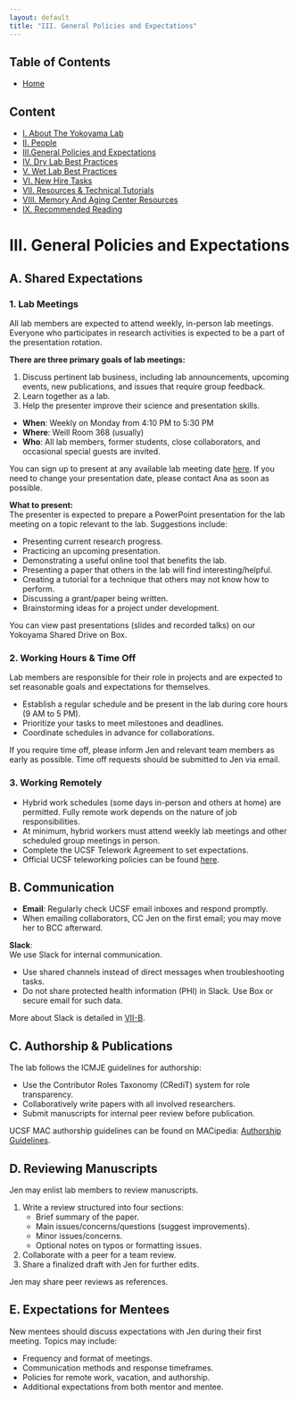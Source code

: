 ```yaml
---
layout: default
title: "III. General Policies and Expectations"
---
```



## Table of Contents
- [Home](../docs/index.md)
  
## Content
- [I. About The Yokoyama Lab](../docs/I_About_The_Yokoyama_Lab.md)
- [II. People](../docs/II_People.md)
- [III.General Policies and Expectations](../docs/III_General_Policies_and_Expectations.md)
- [IV. Dry Lab Best Practices](../docs/IV_Dry_Lab_Best_Practices.md)
- [V. Wet Lab Best Practices](../docs/V_Wet_Lab_Best_Practices.md)
- [VI. New Hire Tasks](../docs/VI_New_Hire_Tasks.md)
- [VII. Resources & Technical Tutorials](../docs/VI_Resources_&_Technical_Tutorials.md)
- [VIII. Memory And Aging Center Resources](../docs/VIII_Memory_And_Aging_Center_Resources.md)
- [IX. Recommended Reading](../docs/IX_Recommended_Reading.md)

# III. General Policies and Expectations

## A. Shared Expectations

### 1. Lab Meetings

All lab members are expected to attend weekly, in-person lab meetings. Everyone who participates in research activities is expected to be a part of the presentation rotation. 

**There are three primary goals of lab meetings:**
1. Discuss pertinent lab business, including lab announcements, upcoming events, new publications, and issues that require group feedback.
2. Learn together as a lab.
3. Help the presenter improve their science and presentation skills.

- **When**: Weekly on Monday from 4:10 PM to 5:30 PM  
- **Where**: Weill Room 368 (usually)  
- **Who**: All lab members, former students, close collaborators, and occasional special guests are invited.  

You can sign up to present at any available lab meeting date [here](#). If you need to change your presentation date, please contact Ana as soon as possible.

**What to present:**  
The presenter is expected to prepare a PowerPoint presentation for the lab meeting on a topic relevant to the lab. Suggestions include:  
- Presenting current research progress.
- Practicing an upcoming presentation.
- Demonstrating a useful online tool that benefits the lab.
- Presenting a paper that others in the lab will find interesting/helpful.
- Creating a tutorial for a technique that others may not know how to perform.
- Discussing a grant/paper being written.
- Brainstorming ideas for a project under development.  

You can view past presentations (slides and recorded talks) on our Yokoyama Shared Drive on Box.

### 2. Working Hours & Time Off

Lab members are responsible for their role in projects and are expected to set reasonable goals and expectations for themselves.  
- Establish a regular schedule and be present in the lab during core hours (9 AM to 5 PM).  
- Prioritize your tasks to meet milestones and deadlines.  
- Coordinate schedules in advance for collaborations.  

If you require time off, please inform Jen and relevant team members as early as possible. Time off requests should be submitted to Jen via email.

### 3. Working Remotely

- Hybrid work schedules (some days in-person and others at home) are permitted. Fully remote work depends on the nature of job responsibilities.  
- At minimum, hybrid workers must attend weekly lab meetings and other scheduled group meetings in person.  
- Complete the UCSF Telework Agreement to set expectations.  
- Official UCSF teleworking policies can be found [here](https://hr.ucsf.edu/resources/policies/telework).

## B. Communication

- **Email**: Regularly check UCSF email inboxes and respond promptly.  
- When emailing collaborators, CC Jen on the first email; you may move her to BCC afterward.  

**Slack**:  
We use Slack for internal communication.  
- Use shared channels instead of direct messages when troubleshooting tasks.  
- Do not share protected health information (PHI) in Slack. Use Box or secure email for such data.

More about Slack is detailed in [VII-B](#).

## C. Authorship & Publications

The lab follows the ICMJE guidelines for authorship:  
- Use the Contributor Roles Taxonomy (CRediT) system for role transparency.  
- Collaboratively write papers with all involved researchers.  
- Submit manuscripts for internal peer review before publication.  

UCSF MAC authorship guidelines can be found on MACipedia: [Authorship Guidelines](https://wiki.library.ucsf.edu/download/attachments/407113641/Authorship%20Guidelines_10.15.21_final.docx?version=2&modificationDate=1636486867000&api=v2).

## D. Reviewing Manuscripts

Jen may enlist lab members to review manuscripts.  
1. Write a review structured into four sections:
   - Brief summary of the paper.
   - Main issues/concerns/questions (suggest improvements).
   - Minor issues/concerns.
   - Optional notes on typos or formatting issues.
2. Collaborate with a peer for a team review.  
3. Share a finalized draft with Jen for further edits.  

Jen may share peer reviews as references.

## E. Expectations for Mentees

New mentees should discuss expectations with Jen during their first meeting. Topics may include:  
- Frequency and format of meetings.  
- Communication methods and response timeframes.  
- Policies for remote work, vacation, and authorship.  
- Additional expectations from both mentor and mentee.  
